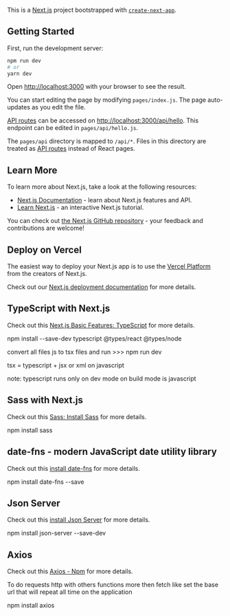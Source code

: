 This is a [Next.js](https://nextjs.org/) project bootstrapped with [`create-next-app`](https://github.com/vercel/next.js/tree/canary/packages/create-next-app).

## Getting Started

First, run the development server:

```bash
npm run dev
# or
yarn dev
```

Open [http://localhost:3000](http://localhost:3000) with your browser to see the result.

You can start editing the page by modifying `pages/index.js`. The page auto-updates as you edit the file.

[API routes](https://nextjs.org/docs/api-routes/introduction) can be accessed on [http://localhost:3000/api/hello](http://localhost:3000/api/hello). This endpoint can be edited in `pages/api/hello.js`.

The `pages/api` directory is mapped to `/api/*`. Files in this directory are treated as [API routes](https://nextjs.org/docs/api-routes/introduction) instead of React pages.

## Learn More

To learn more about Next.js, take a look at the following resources:

- [Next.js Documentation](https://nextjs.org/docs) - learn about Next.js features and API.
- [Learn Next.js](https://nextjs.org/learn) - an interactive Next.js tutorial.

You can check out [the Next.js GitHub repository](https://github.com/vercel/next.js/) - your feedback and contributions are welcome!

## Deploy on Vercel

The easiest way to deploy your Next.js app is to use the [Vercel Platform](https://vercel.com/new?utm_medium=default-template&filter=next.js&utm_source=create-next-app&utm_campaign=create-next-app-readme) from the creators of Next.js.

Check out our [Next.js deployment documentation](https://nextjs.org/docs/deployment) for more details.

## TypeScript with Next.js

Check out this [Next.js Basic Features: TypeScript](https://nextjs.org/docs/basic-features/typescript) for more details.

npm install --save-dev typescript @types/react @types/node

convert all files js to tsx files and run >>> npm run dev

tsx = typescript + jsx or xml on javascript

note: typescript runs only on dev mode on build mode is javascript

## Sass with Next.js

Check out this [Sass: Install Sass](https://sass-lang.com/install) for more details.

npm install sass

## date-fns - modern JavaScript date utility library

Check out this [install date-fns](https://date-fns.org/docs/Getting-Started) for more details.

npm install date-fns --save

## Json Server

Check out this [install Json Server](https://github.com/typicode/json-server) for more details.

npm install json-server --save-dev

## Axios

Check out this [Axios - Npm](https://www.npmjs.com/package/axios) for more details.

To do requests http with others functions more then fetch like set the base url that will repeat all time on the application

npm install axios

<!--
Aula 01 - lit off
Aula 02 - maximum speed
Aula 03 - in orbit
Aula 04 - landing
Aula 05 - surface exploration
-->

<!--
PARA ACESSAR AS PROPRIEDADES DE COMPONENTES

export default function Button(props) {
	return (
	<button>{props.title}</button>
	)
}

import Button from ".Button";

function App() {
    return (
        <>
        <Button title=" Button 1" />
        </>
    )
}

--------------------------------------------

PARA ACESSAR O CHILDREN DE COMPONENTES

export default function Button(props) {
	return (
	<button>{props.children}</button>
	)
}

import Button from ".Button";

function App() {
    return (
        <>
        <Button>Button 1</Button>
        </>
    )
}

--------------------------------------------

CONCEITO DE ESTADO NO REACT: É UMA FORMA DE MANIPULAR INFORMAÇÕES DE DENTRO DE UM COMPONENTE

import { useState } from 'react';

export default function Button(props) {

	const [counter, setCounter] = useState(1);
	
	function increment() {
	setCounter(counter + 1);
}	

	return (
	<>
	span>{counter}</span>
	<button onClick={increment}>{props.children}</button>
	<br />
	</>
	)
}

import Button from ".Button";

function App() {
    return (
        <>
        <Button>Button 1</Button>
        </>
    )
}
-->
